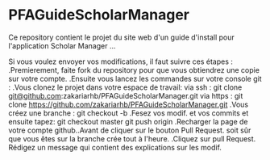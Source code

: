 # PFAGuideScholarManager
Ce repository contient le projet du site web d'un guide d'install pour l'application Scholar Manager ...

Si vous voulez envoyer vos modifications, il faut suivre ces étapes :
.Premierement, faite fork du repository pour que vous obtiendrez une copie sur votre compte.
	.Ensuite vous lancez les commandes sur votre console git :
        .Vous clonez le projet dans votre espace de travail:
          via ssh :
          git clone git@github.com:zakariarhb/PFAGuideScholarManager.git
          via https :
          git clone https://github.com/zakariarhb/PFAGuideScholarManager.git
        .Vous créez une branche :
          git checkout -b <votreBranche>
        .Fesez vos modif. et vos commits et ensuite tapez:
          git checkout master
          git push origin <votreBranche>
	.Recharger la page de votre compte github..Avant de cliquer sur le bouton Pull Request. soit sûr que vous êtes sur la branche crée tout à l'heure.
	.Cliquez sur pull Request. Rédigez un message qui contient des explications sur les modif. 
